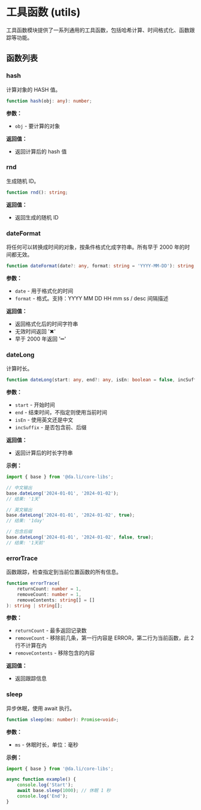 # 工具函数 (utils)

工具函数模块提供了一系列通用的工具函数，包括哈希计算、时间格式化、函数跟踪等功能。

## 函数列表

### hash

计算对象的 HASH 值。

```typescript
function hash(obj: any): number;
```

**参数：**

-   `obj` - 要计算的对象

**返回值：**

-   返回计算后的 hash 值

### rnd

生成随机 ID。

```typescript
function rnd(): string;
```

**返回值：**

-   返回生成的随机 ID

### dateFormat

将任何可以转换成时间的对象，按条件格式化成字符串。所有早于 2000 年的时间都无效。

```typescript
function dateFormat(date?: any, format: string = 'YYYY-MM-DD'): string;
```

**参数：**

-   `date` - 用于格式化的时间
-   `format` - 格式。支持：YYYY MM DD HH mm ss / desc 间隔描述

**返回值：**

-   返回格式化后的时间字符串
-   无效时间返回 '✖'
-   早于 2000 年返回 '➖'

### dateLong

计算时长。

```typescript
function dateLong(start: any, end?: any, isEn: boolean = false, incSuffix: boolean = false): string;
```

**参数：**

-   `start` - 开始时间
-   `end` - 结束时间，不指定则使用当前时间
-   `isEn` - 使用英文还是中文
-   `incSuffix` - 是否包含前、后缀

**返回值：**

-   返回计算后的时长字符串

**示例：**

```typescript
import { base } from '@da.li/core-libs';

// 中文输出
base.dateLong('2024-01-01', '2024-01-02');
// 结果: '1天'

// 英文输出
base.dateLong('2024-01-01', '2024-01-02', true);
// 结果: '1day'

// 包含后缀
base.dateLong('2024-01-01', '2024-01-02', false, true);
// 结果: '1天前'
```

### errorTrace

函数跟踪，检查指定到当前位置函数的所有信息。

```typescript
function errorTrace(
	returnCount: number = 1,
	removeCount: number = 1,
	removeContents: string[] = []
): string | string[];
```

**参数：**

-   `returnCount` - 最多返回记录数
-   `removeCount` - 移除前几条，第一行内容是 ERROR，第二行为当前函数，此 2 行不计算在内
-   `removeContents` - 移除包含的内容

**返回值：**

-   返回跟踪信息

### sleep

异步休眠，使用 await 执行。

```typescript
function sleep(ms: number): Promise<void>;
```

**参数：**

-   `ms` - 休眠时长，单位：毫秒

**示例：**

```typescript
import { base } from '@da.li/core-libs';

async function example() {
	console.log('Start');
	await base.sleep(1000); // 休眠 1 秒
	console.log('End');
}
```
